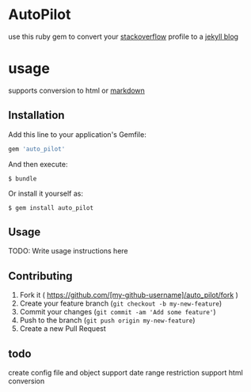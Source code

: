 # AutoPilot

use this ruby gem to convert your [stackoverflow](http://www.stackoverflow.com/) profile to a [jekyll blog](https://help.github.com/articles/using-jekyll-with-pages/)


# usage
supports conversion to html or [markdown](https://github.com/adam-p/markdown-here/wiki/Markdown-Cheatsheet)

## Installation

Add this line to your application's Gemfile:

```ruby
gem 'auto_pilot'
```

And then execute:

    $ bundle

Or install it yourself as:

    $ gem install auto_pilot

## Usage

TODO: Write usage instructions here

## Contributing

1. Fork it ( https://github.com/[my-github-username]/auto_pilot/fork )
2. Create your feature branch (`git checkout -b my-new-feature`)
3. Commit your changes (`git commit -am 'Add some feature'`)
4. Push to the branch (`git push origin my-new-feature`)
5. Create a new Pull Request

## todo

create config file and object
support date range restriction
support html conversion


